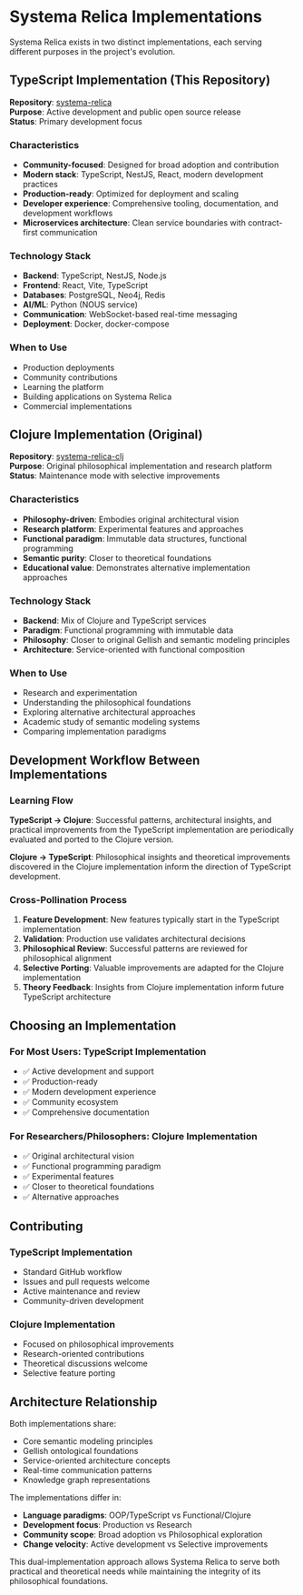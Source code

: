 # Systema Relica Implementations

Systema Relica exists in two distinct implementations, each serving different purposes in the project's evolution.

## TypeScript Implementation (This Repository)

**Repository**: [systema-relica](https://github.com/corpus-relica/systema-relica)  
**Purpose**: Active development and public open source release  
**Status**: Primary development focus

### Characteristics

- **Community-focused**: Designed for broad adoption and contribution
- **Modern stack**: TypeScript, NestJS, React, modern development practices
- **Production-ready**: Optimized for deployment and scaling
- **Developer experience**: Comprehensive tooling, documentation, and development workflows
- **Microservices architecture**: Clean service boundaries with contract-first communication

### Technology Stack

- **Backend**: TypeScript, NestJS, Node.js
- **Frontend**: React, Vite, TypeScript
- **Databases**: PostgreSQL, Neo4j, Redis
- **AI/ML**: Python (NOUS service)
- **Communication**: WebSocket-based real-time messaging
- **Deployment**: Docker, docker-compose

### When to Use

- Production deployments
- Community contributions
- Learning the platform
- Building applications on Systema Relica
- Commercial implementations

## Clojure Implementation (Original)

**Repository**: [systema-relica-clj](https://github.com/corpus-relica/systema-relica-clj)  
**Purpose**: Original philosophical implementation and research platform  
**Status**: Maintenance mode with selective improvements

### Characteristics

- **Philosophy-driven**: Embodies original architectural vision
- **Research platform**: Experimental features and approaches
- **Functional paradigm**: Immutable data structures, functional programming
- **Semantic purity**: Closer to theoretical foundations
- **Educational value**: Demonstrates alternative implementation approaches

### Technology Stack

- **Backend**: Mix of Clojure and TypeScript services
- **Paradigm**: Functional programming with immutable data
- **Philosophy**: Closer to original Gellish and semantic modeling principles
- **Architecture**: Service-oriented with functional composition

### When to Use

- Research and experimentation
- Understanding the philosophical foundations
- Exploring alternative architectural approaches
- Academic study of semantic modeling systems
- Comparing implementation paradigms

## Development Workflow Between Implementations

### Learning Flow

**TypeScript → Clojure**: Successful patterns, architectural insights, and practical improvements from the TypeScript implementation are periodically evaluated and ported to the Clojure version.

**Clojure → TypeScript**: Philosophical insights and theoretical improvements discovered in the Clojure implementation inform the direction of TypeScript development.

### Cross-Pollination Process

1. **Feature Development**: New features typically start in the TypeScript implementation
2. **Validation**: Production use validates architectural decisions
3. **Philosophical Review**: Successful patterns are reviewed for philosophical alignment
4. **Selective Porting**: Valuable improvements are adapted for the Clojure implementation
5. **Theory Feedback**: Insights from Clojure implementation inform future TypeScript architecture

## Choosing an Implementation

### For Most Users: TypeScript Implementation

- ✅ Active development and support
- ✅ Production-ready
- ✅ Modern development experience
- ✅ Community ecosystem
- ✅ Comprehensive documentation

### For Researchers/Philosophers: Clojure Implementation

- ✅ Original architectural vision
- ✅ Functional programming paradigm
- ✅ Experimental features
- ✅ Closer to theoretical foundations
- ✅ Alternative approaches

## Contributing

### TypeScript Implementation
- Standard GitHub workflow
- Issues and pull requests welcome
- Active maintenance and review
- Community-driven development

### Clojure Implementation
- Focused on philosophical improvements
- Research-oriented contributions
- Theoretical discussions welcome
- Selective feature porting

## Architecture Relationship

Both implementations share:
- Core semantic modeling principles
- Gellish ontological foundations
- Service-oriented architecture concepts
- Real-time communication patterns
- Knowledge graph representations

The implementations differ in:
- **Language paradigms**: OOP/TypeScript vs Functional/Clojure
- **Development focus**: Production vs Research
- **Community scope**: Broad adoption vs Philosophical exploration
- **Change velocity**: Active development vs Selective improvements

This dual-implementation approach allows Systema Relica to serve both practical and theoretical needs while maintaining the integrity of its philosophical foundations.